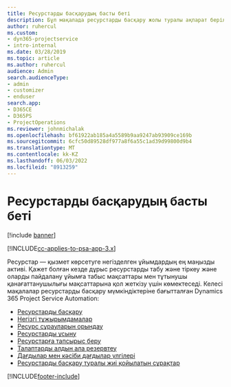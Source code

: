 ```yaml
---
title: Ресурстарды басқарудың басты беті
description: Бұл мақалада ресурстарды басқару жолы туралы ақпарат берілген.
author: ruhercul
ms.custom:
- dyn365-projectservice
- intro-internal
ms.date: 03/28/2019
ms.topic: article
ms.author: ruhercul
audience: Admin
search.audienceType:
- admin
- customizer
- enduser
search.app:
- D365CE
- D365PS
- ProjectOperations
ms.reviewer: johnmichalak
ms.openlocfilehash: bf61922ab185a4a5589b9aa9247ab93909ce169b
ms.sourcegitcommit: 6cfc50d89528df977a8f6a55c1ad39d99800d9b4
ms.translationtype: MT
ms.contentlocale: kk-KZ
ms.lasthandoff: 06/03/2022
ms.locfileid: "8913259"
---
```

# <a name="resource-management-home-page"></a>Ресурстарды басқарудың басты беті

[!include [banner](../includes/psa-now-project-operations.md)]

[!INCLUDE[cc-applies-to-psa-app-3.x](../includes/cc-applies-to-psa-app-3x.md)]

Ресурстар — қызмет көрсетуге негізделген ұйымдардың ең маңызды активі. Қажет болған кезде дұрыс ресурстарды табу және тіркеу және оларды пайдалану ұйымға  табыс мақсаттары мен тұтынушы қанағаттанушылығы мақсаттарына қол жеткізу үшін көмектеседі. Келесі мақалалар ресурстарды басқару мүмкіндіктеріне бағытталған Dynamics 365 Project Service Automation:

- [Ресурстарды басқару](manage-resources.md)
- [Негізгі тұжырымдамалар](reports-key-concepts.md)
- [Ресурс сұрауларын орындау](resource-management-fulfill-requests.md)
- [Ресурстарды ұсыну](resource-management-propose-resources.md)
- [Ресурстарға тапсырыс беру](resource-management-book-resources-scheduleboard.md)
- [Талаптарды алдын ала резервтеу](resource-management-softbook-requirements.md)
- [Дағдылар мен кәсіби дағдылар үлгілері](resource-management-skills-proficiency.md)
- [Ресурстарды басқару туралы жиі қойылатын сұрақтар](resource-management-faq.md)


[!INCLUDE[footer-include](../includes/footer-banner.md)]
